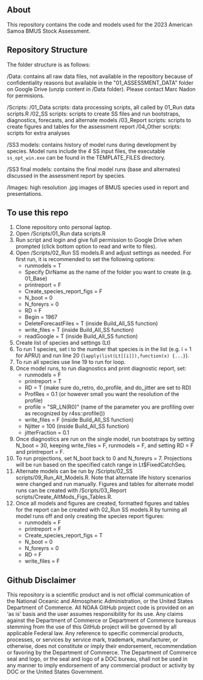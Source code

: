 ## About
This repository contains the code and models used for the 2023 American Samoa BMUS Stock Assessment. 

## Repository Structure
The folder structure is as follows: 

/Data: contains all raw data files, not available in the repository because of confidentiality reasons but available in the "01_ASSESSMENT_DATA" folder on Google Drive (unzip content in /Data folder). Please contact Marc Nadon for permisions.

/Scripts: 
    /01_Data scripts: data processing scripts, all called by 01_Run data scripts.R
    /02_SS scripts: scripts to create SS files and run bootstraps, diagnostics, forecasts, and alternate models
    /03_Report scripts: scripts to create figures and tables for the assessment report
    /04_Other scripts: scripts for extra analyses

/SS3 models: contains history of model runs during development by species. Model runs include the 4 SS input files, the executable `ss_opt_win.exe` can be found in the TEMPLATE_FILES directory.

/SS3 final models: contains the final model runs (base and alternates) discussed in the assessment report by species. 

/Images: high resolution .jpg images of BMUS species used in report and presentations.



## To use this repo 
1. Clone repository onto personal laptop. 
2. Open /Scripts/01_Run data scripts.R 
3. Run script and login and give full permission to Google Drive when prompted (click bottom option to read and write to files). 
4. Open /Scripts/02_Run SS models.R and adjust settings as needed. For first run, it is recommended to set the following options:
   * runmodels = T
   * Specify DirName as the name of the folder you want to create (e.g. 01_Base)
   * printreport = F
   * Create_species_report_figs = F
   * N_boot = 0
   * N_foreyrs = 0
   * RD = F
   * Begin = 1967
   * DeleteForecastFiles = T (inside Build_All_SS function)
   * write_files = T (inside Build_All_SS function)
   * readGoogle = T (inside Build_All_SS function)
5. Create list of species and settings (Lt)
6. To run 1 species, set i to the number that species is in the list (e.g. i = 1 for APRU) and run line 20 (`lapply(list(Lt[[i]]),function(x) {...}`).
7. To run all species use line 19 to run for loop. 
8. Once model runs, to run diagnostics and print diagnostic report, set:
   * runmodels = F
   * printreport = T
   * RD = T (make sure do_retro, do_profile, and do_jitter are set to RD)
   * ProfRes = 0.1 (or however small you want the resolution of the profile)
   * profile = "SR_LN(R0)" (name of the parameter you are profiling over as recognized by r4ss::profile())
   * write_files = F (inside Build_All_SS function)
   * Njitter = 100 (inside Build_All_SS function)
   * jitterFraction = 0.1
9. Once diagnostics are run on the single model, run bootstraps by setting N_boot = 30, keeping write_files = F, runmodels = F, and setting RD = F and printreport = F.
10. To run projections, set N_boot back to 0 and N_foreyrs = 7. Projections will be run based on the specified catch range in Lt$FixedCatchSeq. 
11. Alternate models can be run by /Scripts/02_SS scripts/09_Run_Alt_Models.R. Note that alternate life history scenarios were changed and run manually. Figures and tables for alternate model runs can be created with /Scripts/03_Report scripts/Create_AltMods_Figs_Tables.R. 
12. Once all models and figures are created, formatted figures and tables for the report can be created with 02_Run SS models.R by turning all model runs off and only creating the species report figures:
    * runmodels = F
    * printreport = F
    * Create_species_report_figs = T
    * N_boot = 0
    * N_foreyrs = 0
    * RD = F
    * write_files = F


## Github Disclaimer

This repository is a scientific product and is not official communication of the National Oceanic and Atmospheric Administration, or the United States Department of Commerce. All NOAA GitHub project code is provided on an ‘as is’ basis and the user assumes responsibility for its use. Any claims against the Department of Commerce or Department of Commerce bureaus stemming from the use of this GitHub project will be governed by all applicable Federal law. Any reference to specific commercial products, processes, or services by service mark, trademark, manufacturer, or otherwise, does not constitute or imply their endorsement, recommendation or favoring by the Department of Commerce. The Department of Commerce seal and logo, or the seal and logo of a DOC bureau, shall not be used in any manner to imply endorsement of any commercial product or activity by DOC or the United States Government.
